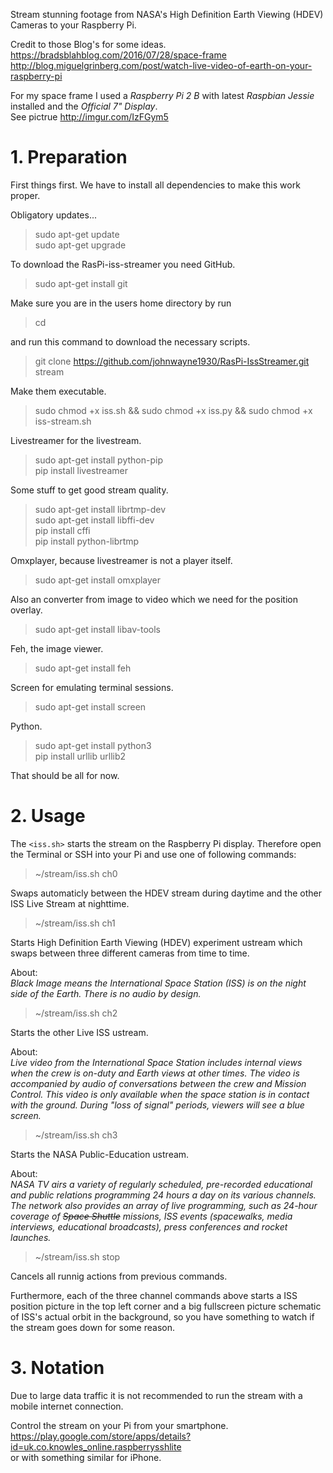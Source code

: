 Stream stunning footage from NASA's High Definition Earth Viewing (HDEV) Cameras to your Raspberry Pi.

Credit to those Blog's for some ideas.
<br>https://bradsblahblog.com/2016/07/28/space-frame
<br>http://blog.miguelgrinberg.com/post/watch-live-video-of-earth-on-your-raspberry-pi

For my space frame I used a *Raspberry Pi 2 B* with latest *Raspbian Jessie* installed and the *Official 7" Display*.<br>
See pictrue http://imgur.com/IzFGym5

# 1. Preparation

First things first. We have to install all dependencies to make this work proper.

Obligatory updates...
> sudo apt-get update <br>
> sudo apt-get upgrade

To download the RasPi-iss-streamer you need GitHub.
> sudo apt-get install git

Make sure you are in the users home directory by run
> cd

and run this command to download the necessary scripts.
> git clone https://github.com/johnwayne1930/RasPi-IssStreamer.git stream

Make them executable.
> sudo chmod +x iss.sh && sudo chmod +x iss.py && sudo chmod +x iss-stream.sh

Livestreamer for the livestream.
> sudo apt-get install python-pip <br>
> pip install livestreamer

Some stuff to get good stream quality.
> sudo apt-get install librtmp-dev <br>
> sudo apt-get install libffi-dev <br>
> pip install cffi <br>
> pip install python-librtmp

Omxplayer, because livestreamer is not a player itself.
> sudo apt-get install omxplayer

Also an converter from image to video which we need for the position overlay.
> sudo apt-get install libav-tools

Feh, the image viewer.
> sudo apt-get install feh

Screen for emulating terminal sessions.
> sudo apt-get install screen 

Python.
> sudo apt-get install python3 <br>
> pip install urllib urllib2

That should be all for now.

# 2. Usage

The `<iss.sh>` starts the stream on the Raspberry Pi display.
Therefore open the Terminal or SSH into your Pi and use one of following commands:

> ~/stream/iss.sh ch0 <br>

Swaps automaticly between the HDEV stream during daytime and the other ISS Live Stream at nighttime.

> ~/stream/iss.sh ch1 <br>

Starts High Definition Earth Viewing (HDEV) experiment ustream which swaps between three different cameras from time to time.<br>

About:<br>
*Black Image means the International Space Station (ISS) is on the night side of the Earth.
There is no audio by design.*

> ~/stream/iss.sh ch2 <br>

Starts the other Live ISS ustream.<br>

About:<br>
*Live video from the International Space Station includes internal views when the crew is on-duty and Earth views at other times.
The video is accompanied by audio of conversations between the crew and Mission Control.
This video is only available when the space station is in contact with the ground. During "loss of signal" periods, viewers will see a blue screen.*

> ~/stream/iss.sh ch3 <br>

Starts the NASA Public-Education ustream.<br>

About:<br>
*NASA TV airs a variety of regularly scheduled, pre-recorded educational and public relations programming 24 hours a day on its various channels.
The network also provides an array of live programming, such as 24-hour coverage of ~~Space Shuttle~~ missions, ISS events (spacewalks, media interviews, educational broadcasts), press conferences and rocket launches.*

> ~/stream/iss.sh stop <br>

Cancels all runnig actions from previous commands.

Furthermore, each of the three channel commands above starts a ISS position picture in the top left corner and a big fullscreen picture schematic of ISS's actual orbit in the background, so you have something to watch if the stream goes down for some reason.

# 3. Notation

Due to large data traffic it is not recommended to run the stream with a mobile internet connection.

Control the stream on your Pi from your smartphone.<br>
https://play.google.com/store/apps/details?id=uk.co.knowles_online.raspberrysshlite<br>
or with something similar for iPhone.
